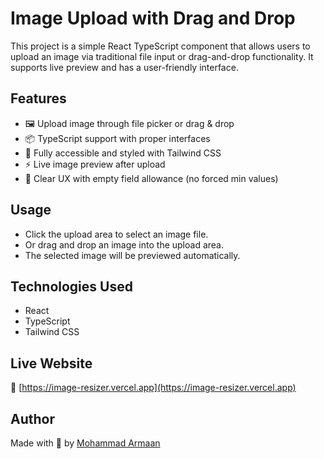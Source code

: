 # Image Upload with Drag and Drop

This project is a simple React TypeScript component that allows users to upload an image via traditional file input or drag-and-drop functionality. It supports live preview and has a user-friendly interface.

## Features

- 🖼️ Upload image through file picker or drag & drop
- 📦 TypeScript support with proper interfaces
- 🎯 Fully accessible and styled with Tailwind CSS
- ⚡ Live image preview after upload
- 🧼 Clear UX with empty field allowance (no forced min values)

## Usage

- Click the upload area to select an image file.
- Or drag and drop an image into the upload area.
- The selected image will be previewed automatically.


## Technologies Used

- React
- TypeScript
- Tailwind CSS

## Live Website

🔗 [https://image-resizer.vercel.app](https://image-resizer.vercel.app)


## Author

Made with 💙 by [Mohammad Armaan](https://mohammadarmaan.co.in)

